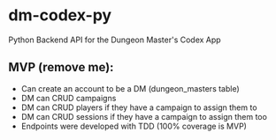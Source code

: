 # dm-codex-py
Python Backend API for the Dungeon Master's Codex App

## MVP (remove me):
* Can create an account to be a DM (dungeon_masters table)
* DM can CRUD campaigns
* DM can CRUD players if they have a campaign to assign them to
* DM can CRUD sessions if they have a campaign to assign them too
* Endpoints were developed with TDD (100% coverage is MVP)